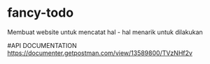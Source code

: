 # fancy-todo
Membuat website untuk mencatat hal - hal menarik untuk dilakukan

#API DOCUMENTATION
https://documenter.getpostman.com/view/13589800/TVzNHf2v